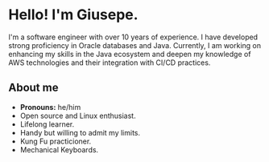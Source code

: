 # Hello! I'm Giusepe.

<!-- markdownlint-disable line-length -->

I'm a software engineer with over 10 years of experience. I have developed strong proficiency in Oracle databases and Java. Currently, I am working on enhancing my skills in the Java ecosystem and deepen my knowledge of AWS technologies and their integration with CI/CD practices.
<!-- markdownlint-enable line-length -->

## About me

- **Pronouns:** he/him
- Open source and Linux enthusiast.
- Lifelong learner.
- Handy but willing to admit my limits.
- Kung Fu practicioner.
- Mechanical Keyboards.
